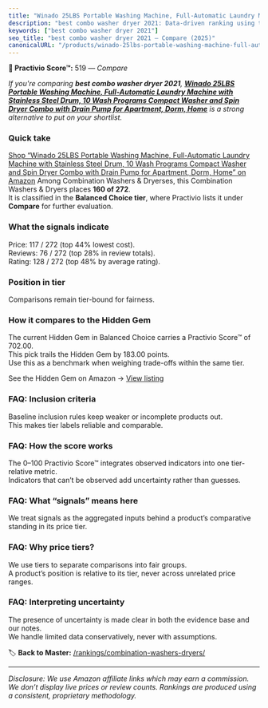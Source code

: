 ```yaml
---
title: "Winado 25LBS Portable Washing Machine, Full-Automatic Laundry Machine with Stainless Steel Drum, 10 Wash Programs Compact Washer and Spin Dryer Combo with Drain Pump for Apartment, Dorm, Home"
description: "best combo washer dryer 2021: Data-driven ranking using the Practivio Score™. Positioned by quality, value, demand, findability, momentum."
keywords: ["best combo washer dryer 2021"]
seo_title: "best combo washer dryer 2021 — Compare (2025)"
canonicalURL: "/products/winado-25lbs-portable-washing-machine-full-automatic-laundry-machine-with-stainless-steel-drum-10-wash-programs-compact-washer-and-spin-dryer-combo-with-drain-pump-for-apartment-dorm-home-B0FPCCH3DT/"
---
```


**🛒 Practivio Score™:** 519 — _Compare_


*If you're comparing **best combo washer dryer 2021**, **[Winado 25LBS Portable Washing Machine, Full-Automatic Laundry Machine with Stainless Steel Drum, 10 Wash Programs Compact Washer and Spin Dryer Combo with Drain Pump for Apartment, Dorm, Home](https://www.amazon.com/dp/B0FPCCH3DT?tag=practivio-20)** is a strong alternative to put on your shortlist.*
### Quick take
[Shop “Winado 25LBS Portable Washing Machine, Full-Automatic Laundry Machine with Stainless Steel Drum, 10 Wash Programs Compact Washer and Spin Dryer Combo with Drain Pump for Apartment, Dorm, Home” on Amazon](https://www.amazon.com/dp/B0FPCCH3DT?tag=practivio-20)
Among Combination Washers & Dryerses, this Combination Washers & Dryers places **160 of 272**.  
It is classified in the **Balanced Choice tier**, where Practivio lists it under **Compare** for further evaluation.

### What the signals indicate
Price: 117 / 272 (top 44% lowest cost).  
Reviews: 76 / 272 (top 28% in review totals).  
Rating: 128 / 272 (top 48% by average rating).  

### Position in tier
Comparisons remain tier-bound for fairness.

### How it compares to the Hidden Gem
The current Hidden Gem in Balanced Choice carries a Practivio Score™ of 702.00.  
This pick trails the Hidden Gem by 183.00 points.  
Use this as a benchmark when weighing trade-offs within the same tier.  

See the Hidden Gem on Amazon → [View listing](https://www.amazon.com/dp/B0D4282T95?tag=practivio-20)

### FAQ: Inclusion criteria
Baseline inclusion rules keep weaker or incomplete products out.  
This makes tier labels reliable and comparable.

### FAQ: How the score works
The 0–100 Practivio Score™ integrates observed indicators into one tier-relative metric.  
Indicators that can’t be observed add uncertainty rather than guesses.

### FAQ: What “signals” means here
We treat signals as the aggregated inputs behind a product’s comparative standing in its price tier.

### FAQ: Why price tiers?
We use tiers to separate comparisons into fair groups.  
A product’s position is relative to its tier, never across unrelated price ranges.

### FAQ: Interpreting uncertainty
The presence of uncertainty is made clear in both the evidence base and our notes.  
We handle limited data conservatively, never with assumptions.

<!-- Missing template for Compare/CompareWithinPriceClass -->


🏷️ **Back to Master:** [/rankings/combination-washers-dryers/](/rankings/combination-washers-dryers/)

---
_Disclosure: We use Amazon affiliate links which may earn a commission. We don’t display live prices or review counts. Rankings are produced using a consistent, proprietary methodology._
